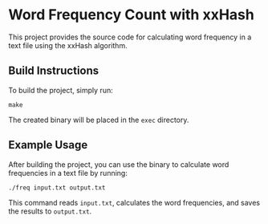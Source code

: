 # Word Frequency Count with xxHash

This project provides the source code for calculating word frequency in a text file using the xxHash algorithm.

## Build Instructions

To build the project, simply run:

`make`

The created binary will be placed in the `exec` directory.

## Example Usage

After building the project, you can use the binary to calculate word frequencies in a text file by running:

  `./freq input.txt output.txt`
  
This command reads `input.txt`, calculates the word frequencies, and saves the results to `output.txt`.
